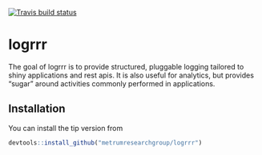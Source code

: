 
[![Travis build
status](https://travis-ci.org/metrumresearchgroup/logrrr.svg?branch=master)](https://travis-ci.org/metrumresearchgroup/logrrr)

<!-- README.md is generated from README.Rmd. Please edit that file -->

# logrrr

The goal of logrrr is to provide structured, pluggable logging tailored
to shiny applications and rest apis. It is also useful for analytics,
but provides “sugar” around activities commonly performed in
applications.

## Installation

You can install the tip version from

``` r
devtools::install_github("metrumresearchgroup/logrrr")
```
